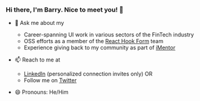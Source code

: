 ### Hi there, I'm Barry.  Nice to meet you! 👋

- 💬 Ask me about my
  - Career-spanning UI work in various sectors of the FinTech industry
  - OSS efforts as a member of the [React Hook Form](https://github.com/react-hook-form/react-hook-form) team
  - Experience giving back to my community as part of [iMentor](https://imentor.org/)

- 📫 Reach to me at 
  - [LinkedIn](https://www.linkedin.com/in/barrymay/) (personalized connection invites only) OR
  - Follow me on [Twitter](https://twitter.com/Barry_A_May)

- 😄 Pronouns: He/Him

<!--
**barrymay/barrymay** is a ✨ _special_ ✨ repository because its `README.md` (this file) appears on your GitHub profile.

Here are some ideas to get you started:

- 🔭 I’m currently working on ...
- 🌱 I’m currently learning ...
- 👯 I’m looking to collaborate on ...
- 🤔 I’m looking for help with ...
- ⚡ Fun fact: ...
-->
